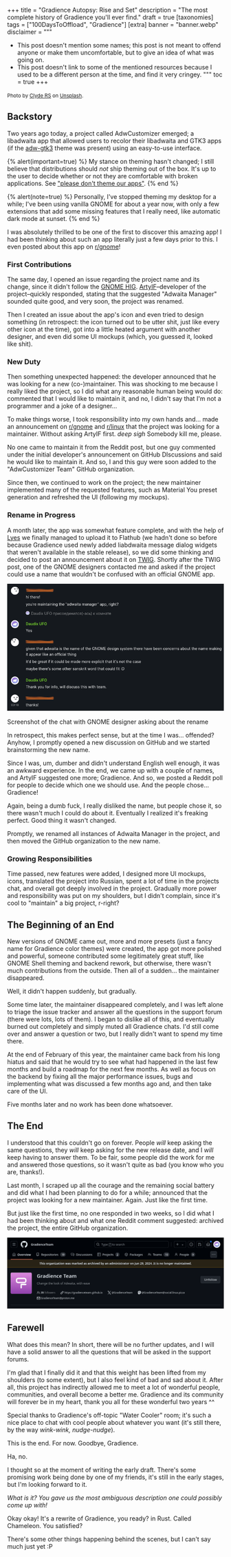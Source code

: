 +++
title = "Gradience Autopsy: Rise and Set"
description = "The most complete history of Gradience you'll ever find."
draft = true
[taxonomies]
tags = ["100DaysToOffload", "Gradience"]
[extra]
banner = "banner.webp"
disclaimer = """
- This post doesn't mention some names; this post is not meant to offend anyone or make them uncomfortable, but to give an idea of what was going on.
- This post doesn't link to some of the mentioned resources because I used to be a different person at the time, and find it very cringey.
"""
toc = true
+++

<small>Photo by [Clyde RS](https://unsplash.com/@imclyde) on [Unsplash](https://unsplash.com/photos/clouds-under-clear-blue-sky-during-daytime-4XbZCfU2Uoo).</small>

## Backstory

Two years ago today, a project called AdwCustomizer emerged; a libadwaita app that allowed users to recolor their libadwaita and GTK3 apps (if the [adw-gtk3](https://github.com/lassekongo83/adw-gtk3) theme was present) using an easy-to-use interface.

{% alert(important=true) %}
My stance on theming hasn't changed; I still believe that distributions should *not* ship theming out of the box. It's up to the user to decide whether or not they are comfortable with broken applications. See ["please don't theme our apps"](https://stopthemingmy.app).
{% end %}

{% alert(note=true) %}
Personally, I've stopped theming my desktop for a while; I've been using vanilla GNOME for about a year now, with only a few extensions that add some missing features that I really need, like automatic dark mode at sunset.
{% end %}

I was absolutely thrilled to be one of the first to discover this amazing app! I had been thinking about such an app literally just a few days prior to this. I even posted about this app on [r/gnome](https://old.reddit.com/r/gnome/comments/w2ehe2/libadwaita_and_adwgtk3_recoloring_demo_using/)!

### First Contributions

The same day, I opened an issue regarding the project name and its change, since it didn't follow the [GNOME HIG](https://developer.gnome.org/hig/guidelines/app-naming.html). [ArtyIF](https://github.com/ArtyIF)–developer of the project–quickly responded, stating that the suggested "Adwaita Manager" sounded quite good, and very soon, the project was renamed.

Then I created an issue about the app's icon and even tried to design something (in retrospect: the icon turned out to be utter shit, just like every other icon at the time), got into a little heated argument with another designer, and even did some UI mockups (which, you guessed it, looked like shit).

### New Duty

Then something unexpected happened: the developer announced that he was looking for a new (co-)maintainer. This was shocking to me because I really liked the project, so I did what any reasonable human being would do: commented that I would like to maintain it, and no, I didn't say that I'm not a programmer and a joke of a designer...

To make things worse, I took responsibility into my own hands and... made an announcement on [r/gnome](https://old.reddit.com/r/gnome/) and [r/linux](https://old.reddit.com/r/linux/) that the project was looking for a maintainer. Without asking ArtyIF first. *deep sigh* Somebody kill me, please.

No one came to maintain it from the Reddit post, but one guy commented under the initial developer's announcement on GitHub DIscussions and said he would like to maintain it. And so, I and this guy were soon added to the "AdwCustomizer Team" GitHub organization.

Since then, we continued to work on the project; the new maintainer implemented many of the requested features, such as Material You preset generation and refreshed the UI (following my mockups).

### Rename in Progress

A month later, the app was somewhat feature complete, and with the help of [Lyes](https://github.com/lyessaadi) we finally managed to upload it to Flathub (we hadn't done so before because Gradience used newly added liabdwaita message dialog widgets that weren't available in the stable release), so we did some thinking and decided to post an announcement about it on [TWIG](https://thisweek.gnome.org). Shortly after the TWIG post, one of the GNOME designers contacted me and asked if the project could use a name that wouldn't be confused with an official GNOME app.

![rename request](rename-request.png)
<figcaption>Screenshot of the chat with GNOME designer asking about the rename</figcaption>

In retrospect, this makes perfect sense, but at the time I was... offended? Anyhow, I promptly opened a new discussion on GitHub and we started brainstorming the new name.

Since I was, um, dumber and didn't understand English well enough, it was an awkward experience. In the end, we came up with a couple of names, and ArtyIF suggested one more; Gradience. And so, we posted a Reddit poll for people to decide which one we should use. And the people chose... Gradience!

Again, being a dumb fuck, I really disliked the name, but people chose it, so there wasn't much I could do about it. Eventually I realized it's freaking perfect. Good thing it wasn't changed.

Promptly, we renamed all instances of Adwaita Manager in the project, and then moved the GitHub organization to the new name.

### Growing Responsibilities

Time passed, new features were added, I designed more UI mockups, icons, translated the project into Russian, spent a lot of time in the projects chat, and overall got deeply involved in the project. Gradually more power and responsibility was put on my shoulders, but I didn't complain, since it's cool to "maintain" a big project, r-right?

## The Beginning of an End

New versions of GNOME came out, more and more presets (just a fancy name for Gradience color themes) were created, the app got more polished and powerful, someone contributed some legitimately great stuff, like GNOME Shell theming and backend rework, but otherwise, there wasn't much contributions from the outside. Then all of a sudden... the maintainer disappeared.

Well, it didn't happen suddenly, but gradually.

Some time later, the maintainer disappeared completely, and I was left alone to triage the issue tracker and answer all the questions in the support forum (there were lots, lots of them). I began to dislike all of this, and eventually burned out completely and simply muted all Gradience chats. I'd still come over and answer a question or two, but I really didn't want to spend my time there.

At the end of February of this year, the maintainer came back from his long hiatus and said that he would try to see what had happened in the last few months and build a roadmap for the next few months. As well as focus on the backend by fixing all the major performance issues, bugs and implementing what was discussed a few months ago and, and then take care of the UI.

Five months later and no work has been done whatsoever.

## The End

I understood that this couldn't go on forever. People *will* keep asking the same questions, they *will* keep asking for the new release date, and I *will* keep having to answer them. To be fair, some people did the work for me and answered those questions, so it wasn't quite as bad (you know who you are, thanks!).

Last month, I scraped up all the courage and the remaining social battery and did what I had been planning to do for a while; announced that the project was looking for a new maintainer. Again. Just like the first time.

But just like the first time, no one responded in two weeks, so I did what I had been thinking about and what one Reddit comment suggested: archived the project, the entire GitHub organization.

![archived organization](archived-organization.png)

## Farewell

What does this mean? In short, there will be no further updates, and I will have a solid answer to all the questions that will be asked in the support forums.

I'm glad that I finally did it and that this weight has been lifted from my shoulders (to some extent), but I also feel kind of bad and sad about it. After all, this project has indirectly allowed me to meet a lot of wonderful people, communities, and overall become a better me. Gradience and its community will forever be in my heart, thank you all for these wonderful two years ^^

Special thanks to Gradience's off-topic "Water Cooler" room; it's such a nice place to chat with cool people about whatever you want (it's still there, by the way *wink-wink, nudge-nudge*).

This is the end. For now. Goodbye, Gradience.

Ha, no.

I thought so at the moment of writing the early draft. There's some promising work being done by one of my friends, it's still in the early stages, but I'm looking forward to it.

*What is it? You gave us the most ambiguous description one could possibly come up with!*

Okay okay! It's a rewrite of Gradience, you ready? in Rust. Called Chameleon. You satisfied?

There's some other things happening behind the scenes, but I can't say much just yet :P
